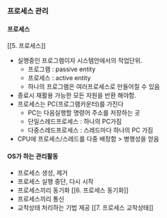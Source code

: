### 프로세스 관리
#### 프로세스
[[5. 프로세스]]
- 실행중인 프로그램이자 시스템안에서의 작업단위.
	- 프로그램 : passive entity
	- 프로세스 : active entity
	- 하나의 프로그램은 여러프로세스로 만들어질 수 있음
- 종료시 재활용 가능한 모든 자원을 반환 해야함.
- 프로세스는 PC(프로그램카운터)를 가진다
	- PC는 다음실행할 명령어 주소를 저장하는 곳
	- 단일스레드프로세스 : 하나의 PC가짐
	- 다중스레드프로세스 : 스레드마다 하나의 PC 가짐
- CPU에 프로세스/스레드를 다중 배정함 > 병행성을 얻음
#### OS가 하는 관리활동
- 프로세스 생성, 제거
- 프로세스 실행 중단, 다시 시작
- 프로세스끼리 동기화 [[6. 프로세스 동기화]]
- 프로세스끼리 통신
- 교착상태 처리하는 기법 제공 [[7. 프로세스 교착상태]]
